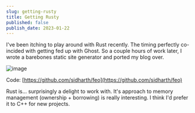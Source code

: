 ```yaml
---
slug: getting-rusty
title: Getting Rusty
published: false
publish_date: 2023-01-22
---
```


I've been itching to play around with Rust recently. The timing perfectly co-incided with getting fed up with Ghost. So a couple hours of work later, I wrote a barebones static site generator and ported my blog over. 

![image](./assets/static-generator.jpg)

Code: [https://github.com/sidharth/feo](https://github.com/sidharth/feo)

Rust is... surprisingly a delight to work with. It's approach to memory management (ownership + borrowing) is really interesting. I think I'd prefer it to C++ for new projects.
